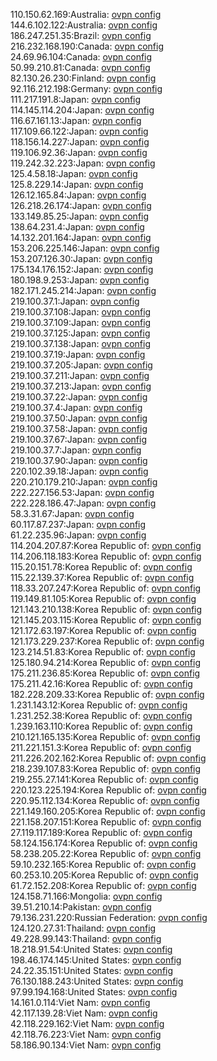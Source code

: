110.150.62.169:Australia: [ovpn config](vpn/110_150_62_169.ovpn)  
144.6.102.122:Australia: [ovpn config](vpn/144_6_102_122.ovpn)  
186.247.251.35:Brazil: [ovpn config](vpn/186_247_251_35.ovpn)  
216.232.168.190:Canada: [ovpn config](vpn/216_232_168_190.ovpn)  
24.69.96.104:Canada: [ovpn config](vpn/24_69_96_104.ovpn)  
50.99.210.81:Canada: [ovpn config](vpn/50_99_210_81.ovpn)  
82.130.26.230:Finland: [ovpn config](vpn/82_130_26_230.ovpn)  
92.116.212.198:Germany: [ovpn config](vpn/92_116_212_198.ovpn)  
111.217.191.8:Japan: [ovpn config](vpn/111_217_191_8.ovpn)  
114.145.114.204:Japan: [ovpn config](vpn/114_145_114_204.ovpn)  
116.67.161.13:Japan: [ovpn config](vpn/116_67_161_13.ovpn)  
117.109.66.122:Japan: [ovpn config](vpn/117_109_66_122.ovpn)  
118.156.14.227:Japan: [ovpn config](vpn/118_156_14_227.ovpn)  
119.106.92.36:Japan: [ovpn config](vpn/119_106_92_36.ovpn)  
119.242.32.223:Japan: [ovpn config](vpn/119_242_32_223.ovpn)  
125.4.58.18:Japan: [ovpn config](vpn/125_4_58_18.ovpn)  
125.8.229.14:Japan: [ovpn config](vpn/125_8_229_14.ovpn)  
126.12.165.84:Japan: [ovpn config](vpn/126_12_165_84.ovpn)  
126.218.26.174:Japan: [ovpn config](vpn/126_218_26_174.ovpn)  
133.149.85.25:Japan: [ovpn config](vpn/133_149_85_25.ovpn)  
138.64.231.4:Japan: [ovpn config](vpn/138_64_231_4.ovpn)  
14.132.201.164:Japan: [ovpn config](vpn/14_132_201_164.ovpn)  
153.206.225.146:Japan: [ovpn config](vpn/153_206_225_146.ovpn)  
153.207.126.30:Japan: [ovpn config](vpn/153_207_126_30.ovpn)  
175.134.176.152:Japan: [ovpn config](vpn/175_134_176_152.ovpn)  
180.198.9.253:Japan: [ovpn config](vpn/180_198_9_253.ovpn)  
182.171.245.214:Japan: [ovpn config](vpn/182_171_245_214.ovpn)  
219.100.37.1:Japan: [ovpn config](vpn/219_100_37_1.ovpn)  
219.100.37.108:Japan: [ovpn config](vpn/219_100_37_108.ovpn)  
219.100.37.109:Japan: [ovpn config](vpn/219_100_37_109.ovpn)  
219.100.37.125:Japan: [ovpn config](vpn/219_100_37_125.ovpn)  
219.100.37.138:Japan: [ovpn config](vpn/219_100_37_138.ovpn)  
219.100.37.19:Japan: [ovpn config](vpn/219_100_37_19.ovpn)  
219.100.37.205:Japan: [ovpn config](vpn/219_100_37_205.ovpn)  
219.100.37.211:Japan: [ovpn config](vpn/219_100_37_211.ovpn)  
219.100.37.213:Japan: [ovpn config](vpn/219_100_37_213.ovpn)  
219.100.37.22:Japan: [ovpn config](vpn/219_100_37_22.ovpn)  
219.100.37.4:Japan: [ovpn config](vpn/219_100_37_4.ovpn)  
219.100.37.50:Japan: [ovpn config](vpn/219_100_37_50.ovpn)  
219.100.37.58:Japan: [ovpn config](vpn/219_100_37_58.ovpn)  
219.100.37.67:Japan: [ovpn config](vpn/219_100_37_67.ovpn)  
219.100.37.7:Japan: [ovpn config](vpn/219_100_37_7.ovpn)  
219.100.37.90:Japan: [ovpn config](vpn/219_100_37_90.ovpn)  
220.102.39.18:Japan: [ovpn config](vpn/220_102_39_18.ovpn)  
220.210.179.210:Japan: [ovpn config](vpn/220_210_179_210.ovpn)  
222.227.156.53:Japan: [ovpn config](vpn/222_227_156_53.ovpn)  
222.228.186.47:Japan: [ovpn config](vpn/222_228_186_47.ovpn)  
58.3.31.67:Japan: [ovpn config](vpn/58_3_31_67.ovpn)  
60.117.87.237:Japan: [ovpn config](vpn/60_117_87_237.ovpn)  
61.22.235.96:Japan: [ovpn config](vpn/61_22_235_96.ovpn)  
114.204.207.87:Korea Republic of: [ovpn config](vpn/114_204_207_87.ovpn)  
114.206.118.183:Korea Republic of: [ovpn config](vpn/114_206_118_183.ovpn)  
115.20.151.78:Korea Republic of: [ovpn config](vpn/115_20_151_78.ovpn)  
115.22.139.37:Korea Republic of: [ovpn config](vpn/115_22_139_37.ovpn)  
118.33.207.247:Korea Republic of: [ovpn config](vpn/118_33_207_247.ovpn)  
119.149.81.105:Korea Republic of: [ovpn config](vpn/119_149_81_105.ovpn)  
121.143.210.138:Korea Republic of: [ovpn config](vpn/121_143_210_138.ovpn)  
121.145.203.115:Korea Republic of: [ovpn config](vpn/121_145_203_115.ovpn)  
121.172.63.197:Korea Republic of: [ovpn config](vpn/121_172_63_197.ovpn)  
121.173.229.237:Korea Republic of: [ovpn config](vpn/121_173_229_237.ovpn)  
123.214.51.83:Korea Republic of: [ovpn config](vpn/123_214_51_83.ovpn)  
125.180.94.214:Korea Republic of: [ovpn config](vpn/125_180_94_214.ovpn)  
175.211.236.85:Korea Republic of: [ovpn config](vpn/175_211_236_85.ovpn)  
175.211.42.16:Korea Republic of: [ovpn config](vpn/175_211_42_16.ovpn)  
182.228.209.33:Korea Republic of: [ovpn config](vpn/182_228_209_33.ovpn)  
1.231.143.12:Korea Republic of: [ovpn config](vpn/1_231_143_12.ovpn)  
1.231.252.38:Korea Republic of: [ovpn config](vpn/1_231_252_38.ovpn)  
1.239.163.110:Korea Republic of: [ovpn config](vpn/1_239_163_110.ovpn)  
210.121.165.135:Korea Republic of: [ovpn config](vpn/210_121_165_135.ovpn)  
211.221.151.3:Korea Republic of: [ovpn config](vpn/211_221_151_3.ovpn)  
211.226.202.162:Korea Republic of: [ovpn config](vpn/211_226_202_162.ovpn)  
218.239.107.83:Korea Republic of: [ovpn config](vpn/218_239_107_83.ovpn)  
219.255.27.141:Korea Republic of: [ovpn config](vpn/219_255_27_141.ovpn)  
220.123.225.194:Korea Republic of: [ovpn config](vpn/220_123_225_194.ovpn)  
220.95.112.134:Korea Republic of: [ovpn config](vpn/220_95_112_134.ovpn)  
221.149.160.205:Korea Republic of: [ovpn config](vpn/221_149_160_205.ovpn)  
221.158.207.151:Korea Republic of: [ovpn config](vpn/221_158_207_151.ovpn)  
27.119.117.189:Korea Republic of: [ovpn config](vpn/27_119_117_189.ovpn)  
58.124.156.174:Korea Republic of: [ovpn config](vpn/58_124_156_174.ovpn)  
58.238.205.22:Korea Republic of: [ovpn config](vpn/58_238_205_22.ovpn)  
59.10.232.165:Korea Republic of: [ovpn config](vpn/59_10_232_165.ovpn)  
60.253.10.205:Korea Republic of: [ovpn config](vpn/60_253_10_205.ovpn)  
61.72.152.208:Korea Republic of: [ovpn config](vpn/61_72_152_208.ovpn)  
124.158.71.166:Mongolia: [ovpn config](vpn/124_158_71_166.ovpn)  
39.51.210.14:Pakistan: [ovpn config](vpn/39_51_210_14.ovpn)  
79.136.231.220:Russian Federation: [ovpn config](vpn/79_136_231_220.ovpn)  
124.120.27.31:Thailand: [ovpn config](vpn/124_120_27_31.ovpn)  
49.228.99.143:Thailand: [ovpn config](vpn/49_228_99_143.ovpn)  
18.218.91.54:United States: [ovpn config](vpn/18_218_91_54.ovpn)  
198.46.174.145:United States: [ovpn config](vpn/198_46_174_145.ovpn)  
24.22.35.151:United States: [ovpn config](vpn/24_22_35_151.ovpn)  
76.130.188.243:United States: [ovpn config](vpn/76_130_188_243.ovpn)  
97.99.194.168:United States: [ovpn config](vpn/97_99_194_168.ovpn)  
14.161.0.114:Viet Nam: [ovpn config](vpn/14_161_0_114.ovpn)  
42.117.139.28:Viet Nam: [ovpn config](vpn/42_117_139_28.ovpn)  
42.118.229.162:Viet Nam: [ovpn config](vpn/42_118_229_162.ovpn)  
42.118.76.223:Viet Nam: [ovpn config](vpn/42_118_76_223.ovpn)  
58.186.90.134:Viet Nam: [ovpn config](vpn/58_186_90_134.ovpn)  
